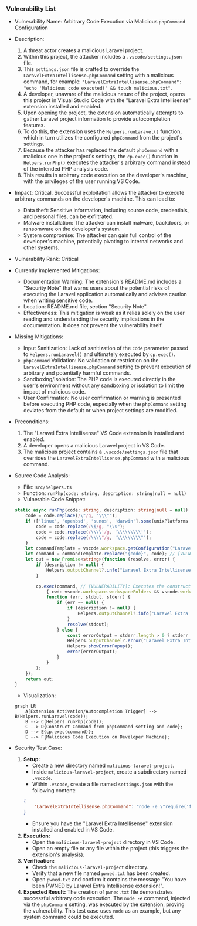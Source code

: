 ### Vulnerability List

- Vulnerability Name: Arbitrary Code Execution via Malicious `phpCommand` Configuration

- Description:
    1. A threat actor creates a malicious Laravel project.
    2. Within this project, the attacker includes a `.vscode/settings.json` file.
    3. This `settings.json` file is crafted to override the `LaravelExtraIntellisense.phpCommand` setting with a malicious command, for example: `"LaravelExtraIntellisense.phpCommand": "echo 'Malicious code executed!' && touch malicious.txt"`.
    4. A developer, unaware of the malicious nature of the project, opens this project in Visual Studio Code with the "Laravel Extra Intellisense" extension installed and enabled.
    5. Upon opening the project, the extension automatically attempts to gather Laravel project information to provide autocompletion features.
    6. To do this, the extension uses the `Helpers.runLaravel()` function, which in turn utilizes the configured `phpCommand` from the project's settings.
    7. Because the attacker has replaced the default `phpCommand` with a malicious one in the project's settings, the `cp.exec()` function in `Helpers.runPhp()` executes the attacker's arbitrary command instead of the intended PHP analysis code.
    8. This results in arbitrary code execution on the developer's machine, with the privileges of the user running VS Code.

- Impact: Critical. Successful exploitation allows the attacker to execute arbitrary commands on the developer's machine. This can lead to:
    - Data theft: Sensitive information, including source code, credentials, and personal files, can be exfiltrated.
    - Malware installation: The attacker can install malware, backdoors, or ransomware on the developer's system.
    - System compromise: The attacker can gain full control of the developer's machine, potentially pivoting to internal networks and other systems.

- Vulnerability Rank: Critical

- Currently Implemented Mitigations:
    - Documentation Warning: The extension's README.md includes a "Security Note" that warns users about the potential risks of executing the Laravel application automatically and advises caution when writing sensitive code.
    - Location: README.md file, section "Security Note".
    - Effectiveness: This mitigation is weak as it relies solely on the user reading and understanding the security implications in the documentation. It does not prevent the vulnerability itself.

- Missing Mitigations:
    - Input Sanitization: Lack of sanitization of the `code` parameter passed to `Helpers.runLaravel()` and ultimately executed by `cp.exec()`.
    - `phpCommand` Validation: No validation or restriction on the `LaravelExtraIntellisense.phpCommand` setting to prevent execution of arbitrary and potentially harmful commands.
    - Sandboxing/Isolation: The PHP code is executed directly in the user's environment without any sandboxing or isolation to limit the impact of malicious code.
    - User Confirmation: No user confirmation or warning is presented before executing PHP code, especially when the `phpCommand` setting deviates from the default or when project settings are modified.

- Preconditions:
    1. The "Laravel Extra Intellisense" VS Code extension is installed and enabled.
    2. A developer opens a malicious Laravel project in VS Code.
    3. The malicious project contains a `.vscode/settings.json` file that overrides the `LaravelExtraIntellisense.phpCommand` with a malicious command.

- Source Code Analysis:
    - File: `src/helpers.ts`
    - Function: `runPhp(code: string, description: string|null = null)`
    - Vulnerable Code Snippet:
    ```typescript
    static async runPhp(code: string, description: string|null = null) : Promise<string> {
        code = code.replace(/\"/g, "\\\"");
        if (['linux', 'openbsd', 'sunos', 'darwin'].some(unixPlatforms => os.platform().includes(unixPlatforms))) {
            code = code.replace(/\$/g, "\\$");
            code = code.replace(/\\\\'/g, '\\\\\\\\\'');
            code = code.replace(/\\\\"/g, '\\\\\\\\\"');
        }
        let commandTemplate = vscode.workspace.getConfiguration("LaravelExtraIntellisense").get<string>('phpCommand') ?? "php -r \"{code}\"";
        let command = commandTemplate.replace("{code}", code); // [VULNERABILITY]: Unsafe substitution of 'code' into 'commandTemplate'
        let out = new Promise<string>(function (resolve, error) {
            if (description != null) {
                Helpers.outputChannel?.info("Laravel Extra Intellisense command started: " + description);
            }

            cp.exec(command, // [VULNERABILITY]: Executes the constructed command, which can be malicious.
                { cwd: vscode.workspace.workspaceFolders && vscode.workspace.workspaceFolders.length > 0 ? vscode.workspace.workspaceFolders[0].uri.fsPath : undefined },
                function (err, stdout, stderr) {
                    if (err == null) {
                        if (description != null) {
                            Helpers.outputChannel?.info("Laravel Extra Intellisense Resolved: " + description);
                        }
                        resolve(stdout);
                    } else {
                        const errorOutput = stderr.length > 0 ? stderr : stdout;
                        Helpers.outputChannel?.error("Laravel Extra Intellisense Error:\n " + (description ?? '') + '\n\n' + errorOutput);
                        Helpers.showErrorPopup();
                        error(errorOutput);
                    }
                }
            );
        });
        return out;
    }
    ```
    - Visualization:
    ```mermaid
    graph LR
        A[Extension Activation/Autocompletion Trigger] --> B(Helpers.runLaravel(code));
        B --> C(Helpers.runPhp(code));
        C --> D{Construct Command from phpCommand setting and code};
        D --> E{cp.exec(command)};
        E --> F{Malicious Code Execution on Developer Machine};
    ```

- Security Test Case:
    1. **Setup:**
        - Create a new directory named `malicious-laravel-project`.
        - Inside `malicious-laravel-project`, create a subdirectory named `.vscode`.
        - Within `.vscode`, create a file named `settings.json` with the following content:
        ```json
        {
            "LaravelExtraIntellisense.phpCommand": "node -e \"require('fs').writeFileSync('pwned.txt', 'You have been PWNED by Laravel Extra Intellisense extension!')\""
        }
        ```
        - Ensure you have the "Laravel Extra Intellisense" extension installed and enabled in VS Code.
    2. **Execution:**
        - Open the `malicious-laravel-project` directory in VS Code.
        - Open an empty file or any file within the project (this triggers the extension's analysis).
    3. **Verification:**
        - Check the `malicious-laravel-project` directory.
        - Verify that a new file named `pwned.txt` has been created.
        - Open `pwned.txt` and confirm it contains the message "You have been PWNED by Laravel Extra Intellisense extension!".
    4. **Expected Result:** The creation of `pwned.txt` file demonstrates successful arbitrary code execution. The `node -e` command, injected via the `phpCommand` setting, was executed by the extension, proving the vulnerability. This test case uses `node` as an example, but any system command could be executed.
